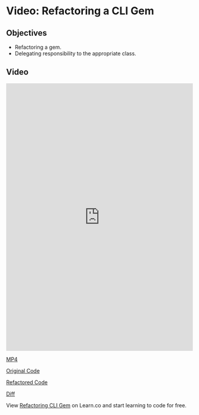 # Video: Refactoring a CLI Gem

## Objectives

* Refactoring a gem.
* Delegating responsibility to the appropriate class.

## Video

<iframe width="100%" height="720" src="https://www.youtube.com/embed/JEL_PXr74qQ?rel=0&amp;showinfo=0" frameborder="0" allowfullscreen></iframe>

[MP4](http://learn-co-videos.s3.amazonaws.com/cli/cli-refactor.mp4)

[Original Code](https://github.com/aviflombaum/museum-shows/tree/master)

[Refactored Code](https://github.com/aviflombaum/museum-shows/tree/refactored)

[Diff](https://github.com/aviflombaum/museum-shows/pull/1/files?diff=unified)

<p data-visibility='hidden'>View <a href='https://learn.co/lessons/refactoring-cli-gem'>Refactoring CLI Gem</a> on Learn.co and start learning to code for free.</p>
